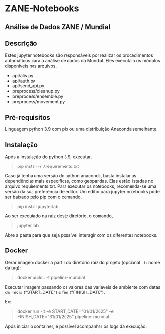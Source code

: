 # ZANE-Notebooks

## Análise de Dados ZANE / Mundial

## Descrição
Estes jupyter notebooks são responsáveis por realizar os procedimentos automáticos para a análise de dados da Mundial.
Eles executam os módulos disponíveis nos arquivos,
- api/alis.py
- api/auth.py
- api/send_api.py
- preprocess/cleanup.py
- preprocess/ensemble.py 
- preprocess/movement.py

## Pré-requisitos
Linguagem python 3.9 com pip ou uma distribuição Anaconda semelhante.

## Instalação
Após a instalação do python 3.9, executar, 

> pip install -r .\requirements.txt


Caso já tenha uma versão do python anaconda, basta instalar as dependências mais específicas, como geopandas. Elas estão listadas no arquivo requirements.txt.
Para executar os notebooks, recomenda-se uma versão da sua preferência de editor. Um editor para jupyter notebooks pode ser baixado pelo pip com o comando,

> pip install jupyterlab

Ao ser executado na raiz deste diretório, o comando,

> jupyter lab

Abre a pasta para que seja possível interagir com os diferentes notebooks.

## Docker
Gerar imagem docker a partir do diretório raiz do projeto (opcional `-t`: nome da tag):
> docker build . -t pipeline-mundial

Executar imagem passando os valores das variáveis de ambiente com datas de início ("START_DATE") e fim ("FINISH_DATE"). 

Ex: 
> docker run -it -e START_DATE="01/01/2025" -e FINISH_DATE="31/01/2025" pipeline-mundial

Após iniciar o container, é possível acompanhar os logs da execução.
